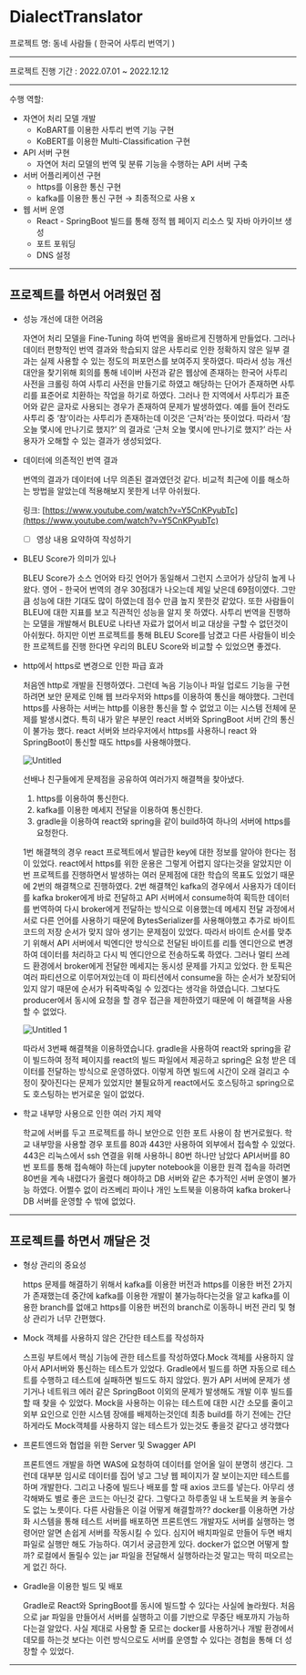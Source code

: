 # DialectTranslator

프로젝트 명: 동네 사람들 ( 한국어 사투리 번역기 )

---

프로젝트 진행 기간 : 2022.07.01 ~ 2022.12.12

---

수행 역할: 

- 자연어 처리 모델 개발
    - KoBART를 이용한 사투리 번역 기능 구현
    - KoBERT를 이용한 Multi-Classification 구현
- API 서버 구현
    - 자연어 처리 모델의 번역 및 분류 기능을 수행하는 API 서버 구축
- 서버 어플리케이션 구현
    - https를 이용한 통신 구현
    - kafka를 이용한 통신 구현 → 최종적으로 사용 x
- 웹 서버 운영
    - React - SpringBoot 빌드를 통해 정적 웹 페이지 리소스 및 자바 아카이브 생성
    - 포트 포워딩
    - DNS 설정

---

## **프로젝트를 하면서 어려웠던 점**

- 성능 개선에 대한 어려움
    
    자연어 처리 모델을 Fine-Tuning 하여 번역을 올바르게 진행하게 만들었다. 그러나 데이터 편향적인 번역 결과와 학습되지 않은 사투리로 인한 정확하지 않은 일부 결과는 실제 사용할 수 있는 정도의 퍼포먼스를 보여주지 못하였다. 따라서 성능 개선 대안을 찾기위해 회의를 통해 네이버 사전과 같은 웹상에 존재하는 한국어 사투리 사전을 크롤링 하여 사투리 사전을 만들기로 하였고 해당하는 단어가 존재하면 사투리를 표준어로 치환하는 작업을 하기로 하였다. 그러나 한 지역에서 사투리가 표준어와 같은 글자로 사용되는 경우가 존재하여 문제가 발생하였다. 예를 들어   전라도 사투리 중 ‘참’이라는 사투리가 존재하는데 이것은 ‘근처’라는 뜻이었다. 따라서 ‘참 오늘 몇시에 만나기로 했지?’ 의 결과로 ‘근처 오늘 몇시에 만나기로 했지?’ 라는 사용자가 오해할 수 있는 결과가 생성되었다. 
    
- 데이터에 의존적인 번역 결과
    
    번역의 결과가 데이터에 너무 의존된 결과였던것 같다. 비교적 최근에 이를 해소하는 방법을 알았는데 적용해보지 못한게 너무 아쉬웠다. 
    
    링크: [https://www.youtube.com/watch?v=Y5CnKPyubTc](https://www.youtube.com/watch?v=Y5CnKPyubTc)
    
    - [ ]  영상 내용 요약하여 작성하기
- BLEU Score가 의미가 있나
    
    BLEU Score가 소스 언어와 타깃 언어가 동일해서 그런지 스코어가 상당히 높게 나왔다. 영어 - 한국어 번역의 경우 30점대가 나오는데 제일 낮은데 69점이였다. 그만큼 성능에 대한 기대도 많이 하였는데 점수 만큼 높지 못한것 같았다. 또한 사람들이 BLEU에 대한 지표를 보고 직관적인 성능을 알지 못 하였다. 사투리 번역을 진행하는 모델을 개발해서 BLEU로 나타낸 자료가 없어서 비교 대상을 구할 수 없던것이 아쉬웠다. 하지만 이번 프로젝트를 통해 BLEU Score를 남겼고 다른 사람들이 비슷한 프로젝트를 진행 한다면 우리의 BLEU Score와 비교할 수 있었으면 좋겠다.
    
- http에서 https로 변경으로 인한 파급 효과
    
    처음엔 http로 개발을 진행하였다. 그런데 녹음 기능이나 파일 업로드 기능을 구현하려면 보안 문제로 인해 웹 브라우저와 https를 이용하여 통신을 해야했다. 그런데 https를 사용하는 서버는 http를 이용한 통신을 할 수 없었고 이는 시스템 전체에 문제를 발생시켰다. 특히 내가 맡은 부분인 react 서버와 SpringBoot 서버 간의 통신이 불가능 했다. react 서버와 브라우저에서 https를 사용하니 react 와 SpringBoot이 통신할 때도 https를 사용해야했다. 
    
    ![Untitled](https://user-images.githubusercontent.com/84767373/207081065-9c0f9817-7f95-4b9f-8adc-22b761e018e8.png)

    선배나 친구들에게 문제점을 공유하여 여러가지 해결책을 찾아냈다.
    
    1. https를 이용하여 통신한다.
    2. kafka를 이용한 메세지 전달을 이용하여 통신한다.
    3. gradle을 이용하여 react와 spring을 같이 build하여 하나의 서버에 https를 요청한다.
    
    1번 해결책의 경우 react 프로젝트에서 발급한 key에 대한 정보를 알아야 한다는 점이 있었다. react에서 https를 위한 운용은 그렇게 어렵지 않다는것을 알았지만 이번 프로젝트를 진행하면서 발생하는 여러 문제점에 대한 학습의 목표도 있었기 때문에 2번의 해결책으로 진행하였다. 2번 해결책인 kafka의 경우에서 사용자가 데이터를 kafka broker에게 바로 전달하고 API 서버에서 consume하여 획득한 데이터를 번역하여 다시 broker에게 전달하는 방식으로 이용했는데 메세지 전달 과정에서 서로 다른 언어를 사용하기 때문에 BytesSerializer를 사용해야했고 추가로 바이트 코드의 저장 순서가 맞지 않아 생기는 문제점이 있었다. 따라서 바이트 순서를 맞추기 위해서 API 서버에서 빅엔디안 방식으로 전달된 바이트를 리틀 엔디안으로 변경하여 데이터를 처리하고 다시 빅 엔디안으로 전송하도록 하였다. 그러나 멀티 쓰레드 환경에서 broker에게 전달한 메세지는 동시성 문제를 가지고 있었다. 한 토픽은 여러 파티션으로 이루어져있는데 이 파티션에서 consume을 하는 순서가 보장되어있지 않기 때문에 순서가 뒤죽박죽일 수 있겠다는 생각을 하였습니다. 그보다도 producer에서 동시에 요청을 할 경우 접근을 제한하였기 때문에 이 해결책을 사용할 수 없었다.
    
    ![Untitled 1](https://user-images.githubusercontent.com/84767373/207081100-bc6cf88c-2814-437c-a21d-3d902b40e258.png)

    
    따라서 3번째 해결책을 이용하였습니다. gradle을 사용하여 react와 spring을 같이 빌드하여 정적 페이지를 react의 빌드 파일에서 제공하고 spring은 요청 받은 데이터를 전달하는 방식으로 운영하였다. 이렇게 하면 빌드에 시간이 오래 걸리고 수정이 잦아진다는 문제가 있었지만 불필요하게 react에서도 호스팅하고 spring으로도 호스팅하는 번거로운 일이 없었다.
    
- 학교 내부망 사용으로 인한 여러 가지 제약
    
    학교에 서버를 두고 프로젝트를 하니 보안으로 인한 포트 사용이 참 번거로웠다. 학교 내부망을 사용할 경우 포트를 80과 443만 사용하여 외부에서 접속할 수 있었다. 443은 리눅스에서 ssh 연결을 위해 사용하니 80번 하나만 남았다 API서버를 80번 포트를 통해 접속해야 하는데 jupyter notebook을 이용한 원격 접속을 하려면 80번을 계속 내렸다가 올렸다 해야하고 DB 서버와 같은 추가적인 서버 운영이 불가능 하였다. 어쩔수 없이 라즈베리 파이나 개인 노트북을 이용하여 kafka broker나 DB 서버를 운영할 수 밖에 없었다.
    

---

## **프로젝트를 하면서 깨달은 것**

- 형상 관리의 중요성
    
    https 문제를 해결하기 위해서 kafka를 이용한 버전과 https를 이용한 버전 2가지가 존재했는데 중간에 kafka를 이용한 개발이 불가능하다는것을 알고 kafka를 이용한 branch를 없애고 https를 이용한 버전의 branch로 이동하니 버전 관리 및 형상 관리가 너무 간편했다.
    
- Mock 객체를 사용하지 않은 간단한 테스트를 작성하자
    
    스프링 부트에서 핵심 기능에 관한 테스트를 작성하였다.Mock 객체를 사용하지 않아서 API서버와 통신하는 테스트가 있었다. Gradle에서 빌드를 하면 자동으로 테스트를 수행하고 테스트에 실패하면 빌드도 하지 않았다. 뭔가 API 서버에 문제가 생기거나 네트워크 에러 같은 SpringBoot 이외의 문제가 발생해도 개발 이후 빌드를 할 때 찾을 수 있었다. Mock을 사용하는 이유는 테스트에 대한 시간 소모를 줄이고 외부 요인으로 인한 시스템 장애를 배제하는것인데 최종 build를 하기 전에는 간단하게라도 Mock객체를 사용하지 않는 테스트가 있는것도 좋을것 같다고 생각했다 
    
- 프론트엔드와 협업을 위한 Server 및 Swagger API
    
    프론트엔드 개발을 하면 WAS에 요청하여 데이터를 얻어올 일이 분명히 생긴다. 그런데 대부분 임시로 데이터를 집어 넣고 그냥 웹 페이지가 잘 보이는지만 테스트를 하며 개발한다. 그리고 나중에 빌드나 배포를 할 때 axios 코드를 넣는다.
    아무리 생각해봐도 별로 좋은 코드는 아닌것 같다. 그렇다고 하루종일 내 노트북을 켜 놓을수도 없는 노릇이다. 다른 사람들은 이걸 어떻게 해결할까?? docker를 이용하면 가상화 시스템을 통해 테스트 서버를 배포하면 프론트엔드 개발자도 서버를 실행하는 명령어만 알면 손쉽게 서버를 작동시킬 수 있다. 심지어 배치파일로 만들어 두면 배치 파일로 실행만 해도 가능하다. 여기서 궁금한게 있다. docker가 없으면 어떻게 할까? 로컬에서 돌릴수 있는 jar 파일을 전달해서 실행하라는것 말고는 딱히 떠오르는게 없긴 하다.
    
- Gradle을 이용한 빌드 및 배포
    
    Gradle로 React와 SpringBoot를 동시에 빌드할 수 있다는 사실에 놀라웠다. 처음으로 jar 파일을 만들어서 서버를 실행하고 이를 기반으로 무중단 배포까지 가능하다는걸 알았다.
    사실 제대로 사용할 줄 모르는 docker를 사용하거나 개발 환경에서 데모를 하는것 보다는 이런 방식으로도 서버를 운영할 수 있다는 경험을 통해 더 성장할 수 있었다. 

---
